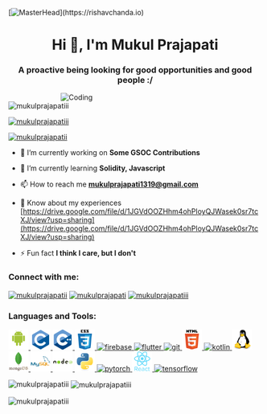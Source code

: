 [![MasterHead]([https://encrypted-tbn0.gstatic.com/images?q=tbn:ANd9GcSoMsat-0f4iGq5C7f3zTFm_aMHTCe4_wQNxtPhJIZNYfnT0cpuxZlFcdc7lJTPeO2O2eo&usqp=CAU](https://contentstatic.techgig.com/photo/78184399/3-Best-programming-languages-to-learn-coding.jpg))](https://rishavchanda.io)
<h1 align="center">Hi 👋, I'm Mukul Prajapati</h1>
<h3 align="center">A proactive being looking for good opportunities and good people :/</h3>
<img align="right" alt="Coding" width="400" src="https://cdn.dribbble.com/users/1162077/screenshots/3848914/programmer.gif">

<p align="left"> <img src="https://komarev.com/ghpvc/?username=mukulprajapatiii&label=Profile%20views&color=0e75b6&style=flat" alt="mukulprajapatiii" /> </p>

<p align="left"> <a href="https://github.com/ryo-ma/github-profile-trophy"><img src="https://github-profile-trophy.vercel.app/?username=mukulprajapatiii" alt="mukulprajapatiii" /></a> </p>

<p align="left"> <a href="https://twitter.com/mukulprajapatii" target="blank"><img src="https://img.shields.io/twitter/follow/mukulprajapatii?logo=twitter&style=for-the-badge" alt="mukulprajapatii" /></a> </p>

- 🔭 I’m currently working on **Some GSOC Contributions**

- 🌱 I’m currently learning **Solidity, Javascript**

- 📫 How to reach me **mukulprajapati1319@gmail.com**

- 📄 Know about my experiences [https://drive.google.com/file/d/1JGVdOOZHhm4ohPloyQJWasek0sr7tcXJ/view?usp=sharing](https://drive.google.com/file/d/1JGVdOOZHhm4ohPloyQJWasek0sr7tcXJ/view?usp=sharing)

- ⚡ Fun fact **I think I care, but I don't**

<h3 align="left">Connect with me:</h3>
<p align="left">
<a href="https://twitter.com/mukulprajapatii" target="blank"><img align="center" src="https://raw.githubusercontent.com/rahuldkjain/github-profile-readme-generator/master/src/images/icons/Social/twitter.svg" alt="mukulprajapatii" height="30" width="40" /></a>
<a href="https://linkedin.com/in/mukulprajapati" target="blank"><img align="center" src="https://raw.githubusercontent.com/rahuldkjain/github-profile-readme-generator/master/src/images/icons/Social/linked-in-alt.svg" alt="mukulprajapati" height="30" width="40" /></a>
<a href="https://instagram.com/mukulprajapatiii" target="blank"><img align="center" src="https://raw.githubusercontent.com/rahuldkjain/github-profile-readme-generator/master/src/images/icons/Social/instagram.svg" alt="mukulprajapatiii" height="30" width="40" /></a>
</p>

<h3 align="left">Languages and Tools:</h3>
<p align="left"> <a href="https://developer.android.com" target="_blank" rel="noreferrer"> <img src="https://raw.githubusercontent.com/devicons/devicon/master/icons/android/android-original-wordmark.svg" alt="android" width="40" height="40"/> </a> <a href="https://www.cprogramming.com/" target="_blank" rel="noreferrer"> <img src="https://raw.githubusercontent.com/devicons/devicon/master/icons/c/c-original.svg" alt="c" width="40" height="40"/> </a> <a href="https://www.w3schools.com/cpp/" target="_blank" rel="noreferrer"> <img src="https://raw.githubusercontent.com/devicons/devicon/master/icons/cplusplus/cplusplus-original.svg" alt="cplusplus" width="40" height="40"/> </a> <a href="https://www.w3schools.com/css/" target="_blank" rel="noreferrer"> <img src="https://raw.githubusercontent.com/devicons/devicon/master/icons/css3/css3-original-wordmark.svg" alt="css3" width="40" height="40"/> </a> <a href="https://firebase.google.com/" target="_blank" rel="noreferrer"> <img src="https://www.vectorlogo.zone/logos/firebase/firebase-icon.svg" alt="firebase" width="40" height="40"/> </a> <a href="https://flutter.dev" target="_blank" rel="noreferrer"> <img src="https://www.vectorlogo.zone/logos/flutterio/flutterio-icon.svg" alt="flutter" width="40" height="40"/> </a> <a href="https://git-scm.com/" target="_blank" rel="noreferrer"> <img src="https://www.vectorlogo.zone/logos/git-scm/git-scm-icon.svg" alt="git" width="40" height="40"/> </a> <a href="https://www.w3.org/html/" target="_blank" rel="noreferrer"> <img src="https://raw.githubusercontent.com/devicons/devicon/master/icons/html5/html5-original-wordmark.svg" alt="html5" width="40" height="40"/> </a> <a href="https://kotlinlang.org" target="_blank" rel="noreferrer"> <img src="https://www.vectorlogo.zone/logos/kotlinlang/kotlinlang-icon.svg" alt="kotlin" width="40" height="40"/> </a> <a href="https://www.linux.org/" target="_blank" rel="noreferrer"> <img src="https://raw.githubusercontent.com/devicons/devicon/master/icons/linux/linux-original.svg" alt="linux" width="40" height="40"/> </a> <a href="https://www.mongodb.com/" target="_blank" rel="noreferrer"> <img src="https://raw.githubusercontent.com/devicons/devicon/master/icons/mongodb/mongodb-original-wordmark.svg" alt="mongodb" width="40" height="40"/> </a> <a href="https://www.mysql.com/" target="_blank" rel="noreferrer"> <img src="https://raw.githubusercontent.com/devicons/devicon/master/icons/mysql/mysql-original-wordmark.svg" alt="mysql" width="40" height="40"/> </a> <a href="https://nodejs.org" target="_blank" rel="noreferrer"> <img src="https://raw.githubusercontent.com/devicons/devicon/master/icons/nodejs/nodejs-original-wordmark.svg" alt="nodejs" width="40" height="40"/> </a> <a href="https://www.python.org" target="_blank" rel="noreferrer"> <img src="https://raw.githubusercontent.com/devicons/devicon/master/icons/python/python-original.svg" alt="python" width="40" height="40"/> </a> <a href="https://pytorch.org/" target="_blank" rel="noreferrer"> <img src="https://www.vectorlogo.zone/logos/pytorch/pytorch-icon.svg" alt="pytorch" width="40" height="40"/> </a> <a href="https://reactjs.org/" target="_blank" rel="noreferrer"> <img src="https://raw.githubusercontent.com/devicons/devicon/master/icons/react/react-original-wordmark.svg" alt="react" width="40" height="40"/> </a> <a href="https://www.tensorflow.org" target="_blank" rel="noreferrer"> <img src="https://www.vectorlogo.zone/logos/tensorflow/tensorflow-icon.svg" alt="tensorflow" width="40" height="40"/> </a> </p>

<p><img align="left" src="https://github-readme-stats.vercel.app/api/top-langs?username=mukulprajapatiii&show_icons=true&locale=en&layout=compact" alt="mukulprajapatiii" /></p>

<p>&nbsp;<img align="center" src="https://github-readme-stats.vercel.app/api?username=mukulprajapatiii&show_icons=true&locale=en" alt="mukulprajapatiii" /></p>

<p><img align="center" src="https://github-readme-streak-stats.herokuapp.com/?user=mukulprajapatiii&" alt="mukulprajapatiii" /></p>

